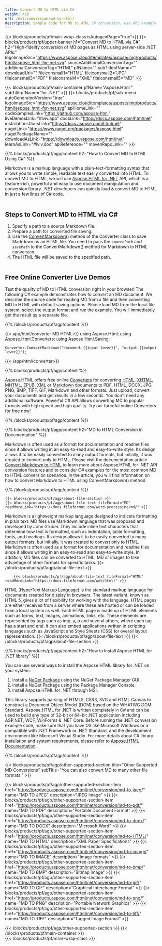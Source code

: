 ```yaml
---
title: Convert MD to HTML via C# 
weight: 410
url: /net/conversion/md-to-html/ 
description: Sample code for MD to HTML C# conversion. Use API example code for batch MD files to HTML conversion within VB.NET, Asp.NET or any .NET based application.
---
```


{{< blocks/products/pf/main-wrap-class isAutogenPage="true">}}
{{< blocks/products/pf/upper-banner h1="Convert MD to HTML via C#" h2="High-fidelity conversion of MD pages as HTML using server-side .NET APIs." logoImageSrc="https://www.aspose.cloud/templates/aspose/img/products/html/aspose_html-for-net.svg" sourceAdditionalConversionTag="" additionalConversionTag="HTML" pfName="" subTitlepfName="" downloadUrl="" fileiconsmall1="HTML" fileiconsmall2="JPG" fileiconsmall3="PDF" fileiconsmall4="XML" fileiconsmall5="MD" >}}

{{< blocks/products/pf/main-container pfName="Aspose.Html " subTitlepfName="for .NET" >}}
{{< blocks/products/pf/sub-menu autoGeneratedVersion="true" logoImageSrc="https://www.aspose.cloud/templates/aspose/img/products/html/aspose_html-for-net.svg" apiHomeLink="" codeSamplesLink="https://github.com/aspose-html" liveDemosLink="#lviv.app" docsLink="https://docs.aspose.com/html/net" installationsDocsLink="https://docs.aspose.com/html/net" nugetLink="https://www.nuget.org/packages/aspose.html" nugetPackageName="" downloadAsLink="https://downloads.aspose.com/html/net" learnAsLink="#lviv.doc" apiReference="" mavenRepoLink="" >}}

{{% blocks/products/pf/agp/content h2="How to Convert MD to HTML Using C#" %}}

Markdown is a markup language with a plain-text-formatting syntax that allows you to write simple, readable text easily converted into HTML. To convert MD to HTML, we will use [Aspose.HTML for .NET](https://products.aspose.com/html/net/) API, which is a feature-rich, powerful and easy to use document manipulation and conversion library. .NET developers can quickly load & convert MD to HTML in just a few lines of C# code.</br></br> 

<h2> Steps to Convert MD to HTML via C# </h2>

1.  Specify a path to a source Markdown file.
1.  Prepare a path for converted file saving.
1.  Use the [ConvertMarkdown()](https://apireference.aspose.com/html/net/aspose.html.converters.converter/convertmarkdown/methods/7) method of the Converter class to save Markdown as an HTML file. You need to pass the `sourcePath` and `savePath` to the ConvertMarkdown() method for Markdown to HTML conversion.
1.  The HTML file will be saved to the specified path.</br></br>

<a id=lviv.app />
<h2> Free Online Converter Live Demos </h2>
<p> Test the quality of MD to HTML conversion right in your browser! The following C# example demonstrates how to convert an MD document. We describe the source code for reading MD from a file and then converting MD to HTML with default saving options. Please load MD from the local file system, select the output format and run the example. You will immediately get the result as a separate file.</p>
{{% /blocks/products/pf/agp/content %}}

{{< app/html/converter MD HTML>}}
using Aspose.Html;
using Aspose.Html.Converters;
using Aspose.Html.Saving;

    Converter.ConvertMarkdown("document.{{input lower}}", "output.{{output lower}}");   
{{< /app/html/converter>}} 

{{% blocks/products/pf/agp/content  %}}
<p>Aspose.HTML offers free online <a href="https://products.aspose.app/html/conversion" target="_blank">Converters</a> for converting <a href="https://products.aspose.app/html/conversion/html" target="_blank">HTML</a>, <a href="https://products.aspose.app/html/conversion/xhtml" target="_blank">XHTML</a>, <a href="https://products.aspose.app/html/conversion/mhtml" target="_blank">MHTML</a>, <a href="https://products.aspose.app/html/conversion/epub" target="_blank">EPUB</a>, <a href="https://products.aspose.app/html/conversion/xml" target="_blank">XML</a> or <a href="https://products.aspose.app/html/conversion/md" target="_blank">Markdown</a> documents to PDF, HTML, DOCX, JPG, PNG, BMP, TIFF, GIF, Markdown and other formats. Just upload, convert your documents and get results in a few seconds. You don't need any additional software. Powerful C# API allows converting MD to popular formats with high speed and high quality. Try our forceful online Converters for free now!</p>

{{% /blocks/products/pf/agp/content  %}}

<a id=lviv.doc />
{{% blocks/products/pf/agp/content h2="MD to HTML Conversion in Documentation" %}}

  Markdown is often used as a format for documentation and readme files since it allows writing in an easy-to-read and easy-to-write style. Its design allows it to be easily converted to many output formats, but initially, it was created to convert only to HTML. Please visit the documentation article [Convert Markdown to HTML](https://docs.aspose.com/html/net/converting-between-formats/markdown-to-html/) to learn more about Aspose.HTML for .NET API conversion features and to consider C# examples for the most common MD to HTML conversion scenarios. In the article, you will find information on how to convert Markdown to HTML using ConvertMarkdown() method.</br>

{{% /blocks/products/pf/agp/content %}}   
	
<!-- aboutfile Starts -->
	
    {{< blocks/products/pf/agp/about-file-section >}}     
    {{< blocks/products/pf/agp/about-file-text fileFormat="MD" readMoreLink="https://docs.fileformat.com/word-processing/md/" >}}
Markdown is a lightweight markup language designed to indicate formatting in plain text. MD files use Markdown language that was proposed and developed by John Gruber. They include inline text characters that determine how text is formatted, such as indentation, table formatting, fonts, and headings. Its design allows it to be easily converted to many output formats, but initially, it was created to convert only to HTML. Markdown is often used as a format for documentation and readme files since it allows writing in an easy-to-read and easy-to-write style. In addition, MD files can be converted to HTML, MD or images to take advantage of other formats for specific tasks.
    {{< /blocks/products/pf/agp/about-file-text >}}
    
        {{< blocks/products/pf/agp/about-file-text fileFormat="HTML" readMoreLink="https://docs.fileformat.com/web/html/" >}}
HTML (HyperText Markup Language) is the standard markup language for documents created for display in browsers. The latest variant, known as HTML 5, gives a lot of flexibility for working with the language. HTML pages are either received from a server where these are hosted or can be loaded from a local system as well. Each HTML page is made up of HTML elements such as forms, text, images, animations, links, etc. These elements are represented by tags such as img, a, p and several others, where each tag has a start and end. It can also embed applications written in scripting languages such as JavaScript and Style Sheets (CSS) for overall layout representation.
    {{< /blocks/products/pf/agp/about-file-text >}} 
	{{< /blocks/products/pf/agp/about-file-section >}}		

<!-- aboutfile Ends -->

{{% blocks/products/pf/agp/content h2="How to Install Aspose.HTML for .NET library" %}}

You can use several ways to install the Aspose.HTML library for .NET on your system:
1. Install a <a href="https://www.nuget.org/packages/aspose.html" target="_blank">NuGet Package</a> using the NuGet Package Manager GUI.
2. Install a NuGet Package using the Package Manager Console.
3. Install Aspose.HTML for .NET through MSI.</br>  

This library supports parsing of HTML5, CSS3, SVG and HTML Canvas to construct a Document Object Model (DOM) based on the WHATWG DOM Standard. Aspose.HTML for .NET is written completely in C# and can be used to build any type of 32-bit or 64-bit .NET application including ASP.NET, WCF, WinForms & .NET Core. Before running the .NET conversion example code, make sure that you have OS like Microsoft Windows or a compatible with .NET Framework or .NET Standard, and the development environment like Microsoft Visual Studio.
  For more details about C# library installation and system requirements, please refer to [Aspose.HTML Documentation](https://docs.aspose.com/html/net/getting-started/).

{{% /blocks/products/pf/agp/content  %}}

{{< blocks/products/pf/agp/other-supported-section title="Other Supported MD Conversions" subTitle="You can also convert MD to many other file formats:" >}}

{{< blocks/products/pf/agp/other-supported-section-item href="https://products.aspose.com/html/net/conversion/md-to-jpeg/" name="MD TO JPEG" description="JPEG Image" >}}
{{< blocks/products/pf/agp/other-supported-section-item href="https://products.aspose.com/html/net/conversion/md-to-pdf/" name="MD TO PDF" description="Portable Document Format" >}}
{{< blocks/products/pf/agp/other-supported-section-item href="https://products.aspose.com/html/net/conversion/md-to-docx/" name="MD TO DOCX" description="Microsoft Word" >}}
{{< blocks/products/pf/agp/other-supported-section-item href="https://products.aspose.com/html/net/conversion/md-to-HTML/" name="MD TO HTML" description="XML Paper Specifications" >}}
{{< blocks/products/pf/agp/other-supported-section-item href="https://products.aspose.com/html/net/conversion/md-to-image/" name="MD TO IMAGE" description="Image formats" >}}
{{< blocks/products/pf/agp/other-supported-section-item href="https://products.aspose.com/html/net/conversion/md-to-bmp/" name="MD TO BMP" description="Bitmap Image" >}}
{{< blocks/products/pf/agp/other-supported-section-item href="https://products.aspose.com/html/net/conversion/md-to-gif/" name="MD TO GIF" description="Graphical Interchange Format" >}}
{{< blocks/products/pf/agp/other-supported-section-item href="https://products.aspose.com/html/net/conversion/md-to-png/" name="MD TO PNG" description="Portable Network Graphics" >}}
{{< blocks/products/pf/agp/other-supported-section-item href="https://products.aspose.com/html/net/conversion/md-to-tiff/" name="MD TO TIFF" description="Tagged Image Format" >}}

{{< /blocks/products/pf/agp/other-supported-section >}}
{{< /blocks/products/pf/main-container >}}    
{{< /blocks/products/pf/main-wrap-class >}}